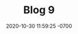 ---
layout: post
title:  "Blog 9"
date:   2020-10-30 11:59:25 -0700
categories: jekyll blogs
auther: "Namtae"
---